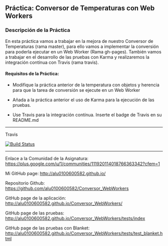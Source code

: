## Práctica: Conversor de Temperaturas con Web Workers

### Descripción de la Práctica

En esta práctica vamos a trabajar en la mejora de nuestro Conversor de Temperaturas (rama master), para ello vamos a implementar la conversión para poderla ejecutar en un Web Worker (Rama gh-pages). También vamos a trabajar en el desarrollo de las pruebas con Karma y realizaremos la integración contínua con Travis (rama travis).

#### Requisitos de la Práctica:


- Modifique la práctica anterior de la temperatura con objetos y herencia para que la tarea de conversión se ejecute en un Web Worker

- Añada a la práctica anterior el uso de Karma para la ejecución de las pruebas.

- Use Travis para la integración contínua. Inserte el badge de Travis en su README.md


---

Travis

[![Build Status](https://travis-ci.org/alu0100600582/Conversor_WebWorkers.svg?branch=travis)](https://travis-ci.org/alu0100600582/Conversor_WebWorkers)


---
Enlace a la Comunidad de la Asignatura: https://plus.google.com/u/1/communities/111920114018766363342?cfem=1

Mi GitHub page: http://alu0100600582.github.io/

Repositorio Github: https://github.com/alu0100600582/Conversor_WebWorkers

GitHub page de la aplicación: http://alu0100600582.github.io/Conversor_WebWorkers/

GitHub page de las pruebas: http://alu0100600582.github.io/Conversor_WebWorkers/tests/index

GitHub page de las pruebas con Blanket: http://alu0100600582.github.io/Conversor_WebWorkers/tests/test_blanket.html
